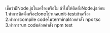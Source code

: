 เช็คว่ามีNode.jsในเครื่องหรือไม่ ถ้าไม่ให้ติดตั้งNode.jsก่อน<br>
1.ทำการติดตั้งหรือcloneโปรเจคunit-testเข้าเครื่อง<br>
2.ทำการcompile codeในterminalด้วยคำสั่ง npx tsc<br>
3.ทำการrun codeด้วยคำสั่ง npm test

